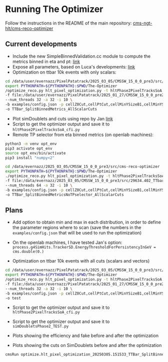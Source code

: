 # Running The Optimizer

Follow the instructions in the README of the main repository: [cms-ngt-hlt/cms-reco-optimizer](https://github.com/cms-ngt-hlt/cms-reco-optimizer/tree/PixelPatatrackDev?tab=readme-ov-file#run-the-optimizer)

## Current developments

- Include the new SimpleBinnedValidation.cc module to compute the metrics binned in eta and pt: [link](https://github.com/cms-sw/cmssw/commit/8e9e3828f4cd84d717a288ef610d2c2c0818f1fb)
- Expose all parameters, based on Luca's developments: [link](https://github.com/cms-sw/cmssw/commit/eeea34447fc55f02af617cafec7ace6d6c9609ed)
- Optimization on ttbar 10k events with only scalars:
```bash
cd /data/user/evernazz/PixelPatatrack/2025_03_05/CMSSW_15_0_0_pre3/src/cms-reco-optimizer
export PYTHONPATH=${PYTHONPATH}:$PWD/The-Optimizer
/optimize_reco.py hlt_pixel_optimization.py -t hltPhase2PixelTracksSoA -v hltPhase2PixelTracks \
-f file:/data/user/evernazz/PixelPatatrack/2025_01_27/CMSSW_15_0_0_pre2/src/29634.402_TTbar_14TeV+Run4D110_Patatrack_PixelOnlyAlpaka/step2.root --num_events -1 \
--num_threads 32 -a 32 -i 10 \
-b examples/config.json -p cellZ0Cut,cellPtCut,cellMinYSizeB1,cellMinYSizeB2,cellMaxDYSize12,cellMaxDYSize,cellMaxDYPred \
-o TTBar_SplitBinnedMetrics_AllScalarCuts
```
- Plot simDoublets and cuts using repo by Jan [link](https://github.com/JanGerritSchulz/sakura/tree/master)
- Script to get the optimizer output and save it to `hltPhase2PixelTracksSoA_cfi.py`
- Remote TP selector from eta binned metrics (on openlab machines):

```bash
python3 -m venv opt_env
pip3 activate opt_env
source opt_env/bin/activate
pip3 install "numpy<2"
```

```bash
cd /data/evernazz/2025_03_05/CMSSW_15_0_0_pre3/src/cms-reco-optimizer
export PYTHONPATH=${PYTHONPATH}:$PWD/The-Optimizer
./optimize_reco.py hlt_pixel_optimization.py -t hltPhase2PixelTracksSoA -v hltPhase2PixelTracks \
-f file:/data/evernazz/2025_03_05/CMSSW_15_0_0_pre3/src/29634.402_TTbar_14TeV+Run4D110_Patatrack_PixelOnlyAlpaka/step2.root --num_events -1 \
--num_threads 64 -a 32 -i 10 \
-b examples/config.json -p cellZ0Cut,cellPtCut,cellMinYSizeB1,cellMinYSizeB2,cellMaxDYSize12,cellMaxDYSize,cellMaxDYPred \
-o TTBar_SplitBinnedMetricsNoTPselector_AllScalarCuts
```

## Plans

- Add option to obtain min and max in each distribution, in order to define the parameter regions where to scan (save the numbers in the `examples/config.json` that will be used to run the optimization)
- On the openlab machines, I have tested Jan's option: 
`process.g4SimHits.TrackerSD.EnergyThresholdForPersistencyInGeV = cms.double(0.)`

- Optimization on ttbar 10k events with all cuts (scalars and vectors)
```bash
cd /data/user/evernazz/PixelPatatrack/2025_03_05/CMSSW_15_0_0_pre3/src/cms-reco-optimizer
export PYTHONPATH=${PYTHONPATH}:$PWD/The-Optimizer
/optimize_reco.py hlt_pixel_optimization.py -t hltPhase2PixelTracksSoA -v hltPhase2PixelTracks \
-f file:/data/user/evernazz/PixelPatatrack/2025_01_27/CMSSW_15_0_0_pre2/src/29634.402_TTbar_14TeV+Run4D110_Patatrack_PixelOnlyAlpaka/step2.root --num_events -1 \
--num_threads 32 -a 32 -i 10 \
-b examples/config.json -p cellZ0Cut,cellPtCut,cellMinYSizeB1,cellMinYSizeB2,cellMaxDYSize12,cellMaxDYSize,cellMaxDYPred,phiCuts,cellMinz,cellMaxz,cellMaxr \
-o test
```

- Script to get the optimizer output and save it to `hltPhase2PixelTracksSoA_cfi.py`
- Script to get the optimizer output and save it to `simDoubletsPhase2_TEST.py`

- Plots showing the efficiency and fake before and after the optimization
- Plots showing the cuts on SimDoublets before and after the optimization


```bash
cmsRun optimize.hlt_pixel_optimization_20250305.151533_TTBar_SplitBinnedMetrics_AllScalarCuts/process_to_run.py parametersFile=optimize.hlt_pixel_optimization_20250305.151533_TTBar_SplitBinnedMetrics_AllScalarCuts/checkpoint/checkpoint/Configuration/new_point78.csv outputFile=optimize.hlt_pixel_optimization_20250305.151533_TTBar_SplitBinnedMetrics_AllScalarCuts/checkpoint/checkpoint/Configuration/new_point78.root
```